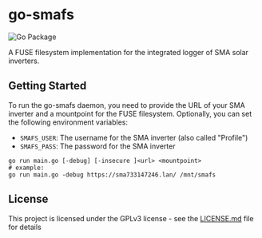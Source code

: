 # go-smafs
![Go Package](https://github.com/dominikbayerl/go-smafs/actions/workflows/go.yml/badge.svg)

A FUSE filesystem implementation for the integrated logger of SMA solar inverters.

## Getting Started
To run the go-smafs daemon, you need to provide the URL of your SMA inverter and a mountpoint for the FUSE filesystem. Optionally, you can set the following environment variables:

- `SMAFS_USER`: The username for the SMA inverter (also called "Profile")
- `SMAFS_PASS`: The password for the SMA inverter

```
go run main.go [-debug] [-insecure ]<url> <mountpoint>
# example:
go run main.go -debug https://sma733147246.lan/ /mnt/smafs
```

## License

This project is licensed under the GPLv3 license - see the [LICENSE.md](LICENSE.md) file for details
